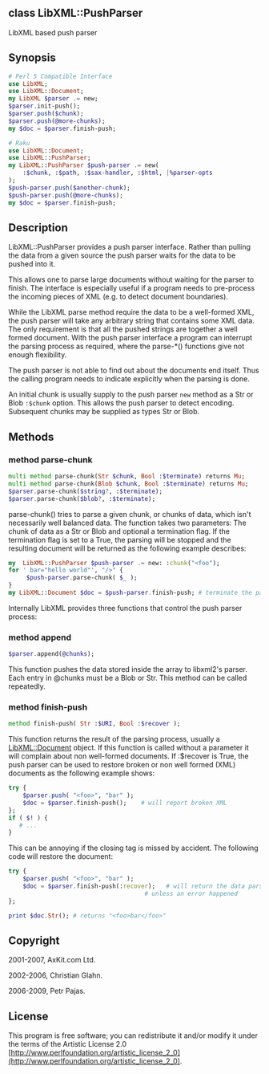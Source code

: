 class LibXML::PushParser
------------------------

LibXML based push parser

Synopsis
--------

```raku
# Perl 5 Compatible Interface
use LibXML;
use LibXML::Document;
my LibXML $parser .= new;
$parser.init-push();
$parser.push($chunk);
$parser.push(@more-chunks);
my $doc = $parser.finish-push;

# Raku
use LibXML::Document;
use LibXML::PushParser;
my LibXML::PushParser $push-parser .= new(
    :$chunk, :$path, :$sax-handler, :$html, |%parser-opts
);
$push-parser.push($another-chunk);
$push-parser.push(@more-chunks);
my $doc = $parser.finish-push;
```

Description
-----------

LibXML::PushParser provides a push parser interface. Rather than pulling the data from a given source the push parser waits for the data to be pushed into it.

This allows one to parse large documents without waiting for the parser to finish. The interface is especially useful if a program needs to pre-process the incoming pieces of XML (e.g. to detect document boundaries).

While the LibXML parse method require the data to be a well-formed XML, the push parser will take any arbitrary string that contains some XML data. The only requirement is that all the pushed strings are together a well formed document. With the push parser interface a program can interrupt the parsing process as required, where the parse-*() functions give not enough flexibility.

The push parser is not able to find out about the documents end itself. Thus the calling program needs to indicate explicitly when the parsing is done.

An initial chunk is usually supply to the push parser `new` method as a Str or Blob `:$chunk` option. This allows the push parser to detect encoding. Subsequent chunks may be supplied as types Str or Blob.

Methods
-------

### method parse-chunk

```raku
multi method parse-chunk(Str $chunk, Bool :$terminate) returns Mu;
multi method parse-chunk(Blob $chunk, Bool :$terminate) returns Mu;
$parser.parse-chunk($string?, :$terminate);
$parser.parse-chunk($blob?, :$terminate);
```

parse-chunk() tries to parse a given chunk, or chunks of data, which isn't necessarily well balanced data. The function takes two parameters: The chunk of data as a Str or Blob and optional a termination flag. If the termination flag is set to a True, the parsing will be stopped and the resulting document will be returned as the following example describes:

```raku
my  LibXML::PushParser $push-parser .= new: :chunk("<foo");
for ' bar="hello world"', "/>" {
     $push-parser.parse-chunk( $_ );
}
my LibXML::Document $doc = $push-parser.finish-push; # terminate the parsing
```

Internally LibXML provides three functions that control the push parser process:

### method append

```raku
$parser.append(@chunks);
```

This function pushes the data stored inside the array to libxml2's parser. Each entry in @chunks must be a Blob or Str. This method can be called repeatedly.

### method finish-push

```raku
method finish-push( Str :$URI, Bool :$recover );
```

This function returns the result of the parsing process, usually a [LibXML::Document](https://libxml-raku.github.io/LibXML-raku/Document) object. If this function is called without a parameter it will complain about non well-formed documents. If :$recover is True, the push parser can be used to restore broken or non well formed (XML) documents as the following example shows:

```raku
try {
    $parser.push( "<foo>", "bar" );
    $doc = $parser.finish-push();    # will report broken XML
};
if ( $! ) {
   # ...
}
```

This can be annoying if the closing tag is missed by accident. The following code will restore the document:

```raku
try {
    $parser.push( "<foo>", "bar" );
    $doc = $parser.finish-push(:recover);   # will return the data parsed
                                      # unless an error happened
};

print $doc.Str(); # returns "<foo>bar</foo>"
```

Copyright
---------

2001-2007, AxKit.com Ltd.

2002-2006, Christian Glahn.

2006-2009, Petr Pajas.

License
-------

This program is free software; you can redistribute it and/or modify it under the terms of the Artistic License 2.0 [http://www.perlfoundation.org/artistic_license_2_0](http://www.perlfoundation.org/artistic_license_2_0).

